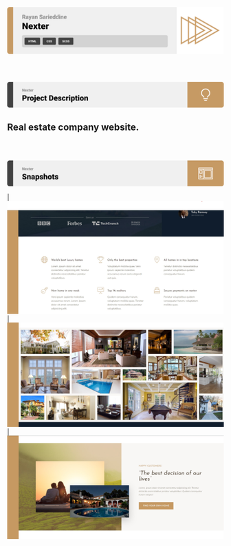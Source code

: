 <img src="./readme/title1.svg"/>

<br><br>

<!-- project philosophy -->
<img src="./readme/title2.svg"/>

## Real estate company website.

<br><br>

<!-- Prototyping -->
<img src="./readme/title3.svg"/>

| ![Landing](./readme/demo.jpg)
| ![Landing](./readme/demo2.jpg)
| ![Landing](./readme/demo3.jpg)
